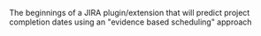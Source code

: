 The beginnings of a JIRA plugin/extension that will predict project completion dates using an "evidence based scheduling" approach